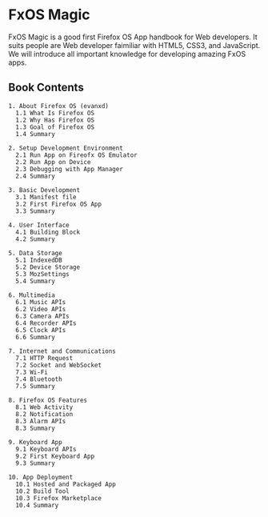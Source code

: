 # FxOS Magic
FxOS Magic is a good first Firefox OS App handbook for Web developers. It suits people are Web developer faimiliar with HTML5, CSS3, and JavaScript. We will introduce all important knowledge for developing amazing FxOS apps.

## Book Contents
```
1. About Firefox OS (evanxd)
  1.1 What Is Firefox OS
  1.2 Why Has Firefox OS
  1.3 Goal of Firefox OS
  1.4 Summary

2. Setup Development Environment
  2.1 Run App on Fireofx OS Emulator
  2.2 Run App on Device
  2.3 Debugging with App Manager
  2.4 Summary

3. Basic Development
  3.1 Manifest file
  3.2 First Firefox OS App
  3.3 Summary

4. User Interface
  4.1 Building Block
  4.2 Summary

5. Data Storage
  5.1 IndexedDB
  5.2 Device Storage
  5.3 MozSettings
  5.4 Summary

6. Multimedia
  6.1 Music APIs
  6.2 Video APIs
  6.3 Camera APIs
  6.4 Recorder APIs
  6.5 Clock APIs
  6.6 Summary

7. Internet and Communications
  7.1 HTTP Request
  7.2 Socket and WebSocket
  7.3 Wi-Fi
  7.4 Bluetooth
  7.5 Summary

8. Firefox OS Features
  8.1 Web Activity
  8.2 Notification
  8.3 Alarm APIs
  8.3 Summary

9. Keyboard App
  9.1 Keyboard APIs
  9.2 First Keyboard App
  9.3 Summary

10. App Deployment
  10.1 Hosted and Packaged App
  10.2 Build Tool
  10.3 Firefox Marketplace
  10.4 Summary
```
